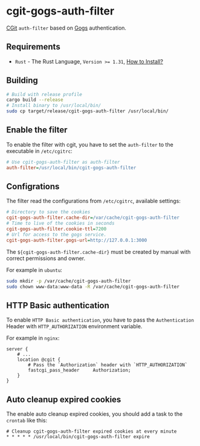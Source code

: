 ﻿cgit-gogs-auth-filter
=====================

[CGit](https://git.zx2c4.com/cgit/) `auth-filter` based on [Gogs](https://gogs.io/) authentication.

Requirements
------------

- `Rust` - The Rust Language, `Version >= 1.31`, [How to Install?](https://www.rust-lang.org/tools/install)

Building
--------

```sh
# Build with release profile
cargo build --release
# Install binary to /usr/local/bin/
sudo cp target/release/cgit-gogs-auth-filter /usr/local/bin/
```

Enable the filter
-----------------

To enable the filter with cgit, you have to set the `auth-filter` to the executable in `/etc/cgitrc`:

```ini
# Use cgit-gogs-auth-filter as auth-filter
auth-filter=/usr/local/bin/cgit-gogs-auth-filter
```

Configrations
-------------

The filter read the configurations from `/etc/cgitrc`, available settings:

```ini
# Directory to save the cookies
cgit-gogs-auth-filter.cache-dir=/var/cache/cgit-gogs-auth-filter
# Time to live of the cookies in seconds
cgit-gogs-auth-filter.cookie-ttl=7200
# Url for access to the gogs service.
cgit-gogs-auth-filter.gogs-url=http://127.0.0.1:3000
```

The `${cgit-gogs-auth-filter.cache-dir}` must be created by manual with correct permissions and owner.

For example in `ubuntu`:

```sh
sudo mkdir -p /var/cache/cgit-gogs-auth-filter
sudo chown www-data:www-data -R /var/cache/cgit-gogs-auth-filter
```

HTTP Basic authentication
-------------------------

To enable `HTTP Basic authentication`, you have to pass the `Authentication` Header with    `HTTP_AUTHORIZATION` environment variable.

For example in `nginx`:

```nginx
server {
    # ...
    location @cgit {
        # Pass the `Authorization` header with `HTTP_AUTHORIZATION`
        fastcgi_pass_header     Authorization;
    }
}
```

Auto cleanup expired cookies
----------------------------

The enable auto cleanup expired cookies, you should add a task to the `crontab` like this:

```crontab
# Cleanup cgit-gogs-auth-filter expired cookies at every minute
* * * * * /usr/local/bin/cgit-gogs-auth-filter expire
```
